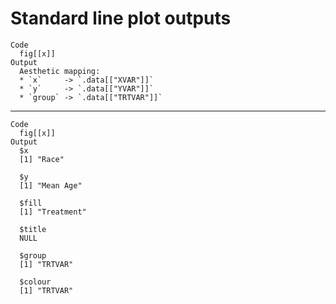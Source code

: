 # Standard line plot outputs

    Code
      fig[[x]]
    Output
      Aesthetic mapping: 
      * `x`     -> `.data[["XVAR"]]`
      * `y`     -> `.data[["YVAR"]]`
      * `group` -> `.data[["TRTVAR"]]`

---

    Code
      fig[[x]]
    Output
      $x
      [1] "Race"
      
      $y
      [1] "Mean Age"
      
      $fill
      [1] "Treatment"
      
      $title
      NULL
      
      $group
      [1] "TRTVAR"
      
      $colour
      [1] "TRTVAR"
      

